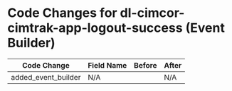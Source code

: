 # Code Changes for dl-cimcor-cimtrak-app-logout-success (Event Builder)

| Code Change | Field Name | Before | After |
|-------------|------------|--------|-------|
| added_event_builder | N/A |  | N/A |